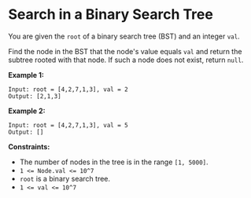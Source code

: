 # Search in a Binary Search Tree

You are given the `root` of a binary search tree (BST) and an integer `val`.

Find the node in the BST that the node's value equals `val` and return the subtree rooted with that node. If such a node does not exist, return `null`.

 

**Example 1:**


```
Input: root = [4,2,7,1,3], val = 2
Output: [2,1,3]
```

**Example 2:**
```
Input: root = [4,2,7,1,3], val = 5
Output: []
```



**Constraints:**

- The number of nodes in the tree is in the range `[1, 5000]`.
- `1 <= Node.val <= 10^7`
- `root` is a binary search tree.
- `1 <= val <= 10^7`

 
